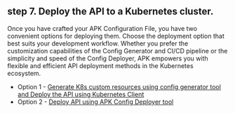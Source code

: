 ## step 7. Deploy the API to a Kubernetes cluster.

Once you have crafted your APK Configuration File, you have two convenient options for deploying them. Choose the deployment option that best suits your development workflow. Whether you prefer the customization capabilities of the Config Generator and CI/CD pipeline or the simplicity and speed of the Config Deployer, APK empowers you with flexible and efficient API deployment methods in the Kubernetes ecosystem.

<!-- todo(amali) -->
- Option 1 - [Generate K8s custom resources using config generator tool and Deploy the API using Kubernetes Client]({{base_path}}/en/latest/create-api/create-and-deploy-apis/create-and-deploy-api)
- Option 2 - [Deploy API using APK Config Deployer tool]({{base_path}}/en/latest/create-api/create-and-deploy-apis/direct-deploy)